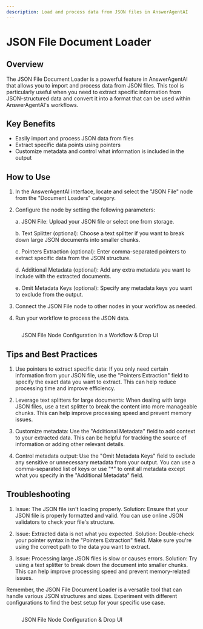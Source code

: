 ```yaml
---
description: Load and process data from JSON files in AnswerAgentAI
---
```


# JSON File Document Loader

## Overview

The JSON File Document Loader is a powerful feature in AnswerAgentAI that allows you to import and process data from JSON files. This tool is particularly useful when you need to extract specific information from JSON-structured data and convert it into a format that can be used within AnswerAgentAI's workflows.

## Key Benefits

-   Easily import and process JSON data from files
-   Extract specific data points using pointers
-   Customize metadata and control what information is included in the output

## How to Use

1. In the AnswerAgentAI interface, locate and select the "JSON File" node from the "Document Loaders" category.

2. Configure the node by setting the following parameters:

    a. JSON File: Upload your JSON file or select one from storage.

    b. Text Splitter (optional): Choose a text splitter if you want to break down large JSON documents into smaller chunks.

    c. Pointers Extraction (optional): Enter comma-separated pointers to extract specific data from the JSON structure.

    d. Additional Metadata (optional): Add any extra metadata you want to include with the extracted documents.

    e. Omit Metadata Keys (optional): Specify any metadata keys you want to exclude from the output.

3. Connect the JSON File node to other nodes in your workflow as needed.

4. Run your workflow to process the JSON data.

<!-- TODO: Add a screenshot of the JSON File node configuration panel -->
<figure><img src="/.gitbook/assets/screenshots/jsonfilenode.png" alt="" /><figcaption><p> JSON File Node Configuration In a Workflow &#x26; Drop UI</p></figcaption></figure>

## Tips and Best Practices

1. Use pointers to extract specific data: If you only need certain information from your JSON file, use the "Pointers Extraction" field to specify the exact data you want to extract. This can help reduce processing time and improve efficiency.

2. Leverage text splitters for large documents: When dealing with large JSON files, use a text splitter to break the content into more manageable chunks. This can help improve processing speed and prevent memory issues.

3. Customize metadata: Use the "Additional Metadata" field to add context to your extracted data. This can be helpful for tracking the source of information or adding other relevant details.

4. Control metadata output: Use the "Omit Metadata Keys" field to exclude any sensitive or unnecessary metadata from your output. You can use a comma-separated list of keys or use "\*" to omit all metadata except what you specify in the "Additional Metadata" field.

## Troubleshooting

1. Issue: The JSON file isn't loading properly.
   Solution: Ensure that your JSON file is properly formatted and valid. You can use online JSON validators to check your file's structure.

2. Issue: Extracted data is not what you expected.
   Solution: Double-check your pointer syntax in the "Pointers Extraction" field. Make sure you're using the correct path to the data you want to extract.

3. Issue: Processing large JSON files is slow or causes errors.
   Solution: Try using a text splitter to break down the document into smaller chunks. This can help improve processing speed and prevent memory-related issues.

Remember, the JSON File Document Loader is a versatile tool that can handle various JSON structures and sizes. Experiment with different configurations to find the best setup for your specific use case.

<!-- TODO: Add a screenshot of a sample workflow using the JSON File node -->
<figure><img src="/.gitbook/assets/screenshots/jsonfilenodeinaworkflow.png" alt="" /><figcaption><p> JSON File Node Configuration &#x26; Drop UI</p></figcaption></figure>
